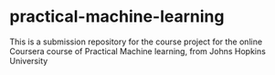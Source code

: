 # practical-machine-learning
This is a submission repository for the course project for the online Coursera course of Practical Machine learning, from Johns Hopkins University
